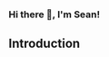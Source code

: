 ### Hi there 👋, I'm Sean!

## Introduction

<!--
- 🔭 I’m currently working on implementing an identity mangement system using Amazon Cognito
- 🤔 I'm also currently working on maintaining legacy PHP systems that were poorly design and very fragile!
- 🌱 I love software design patterns!  My favorites are message queues, command query responsibility segregation, event souring, and kappa (big data). 
- 😄 I love working in c# and Azure functions!  Any day I get to use those 2 is a good day!
-  ⚡ My favorite domain areas are identity & access mgmt (IAM), privacy, and big data!
- 💬 Ask me about IAM, privacy, or big data
**salykins/salykins** is a ✨ _special_ ✨ repository because its `README.md` (this file) appears on your GitHub profile.

![chacha.png](chacha.png)

Here are some ideas to get you started:

- 🔭 I’m currently working on ...
- 🌱 I’m currently learning ...
- 👯 I’m looking to collaborate on ...
- 🤔 I’m looking for help with ...
- 💬 Ask me about ...
- 📫 How to reach me: ...
- 😄 Pronouns: ...
- ⚡ Fun fact: ...
-->
